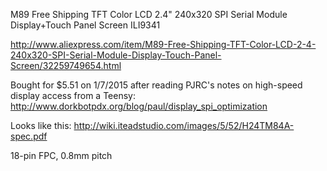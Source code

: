M89 Free Shipping TFT Color LCD 2.4" 240x320 SPI Serial Module Display+Touch Panel Screen ILI9341

http://www.aliexpress.com/item/M89-Free-Shipping-TFT-Color-LCD-2-4-240x320-SPI-Serial-Module-Display-Touch-Panel-Screen/32259749654.html

Bought for $5.51 on 1/7/2015 after reading PJRC's notes on high-speed display access from a Teensy: http://www.dorkbotpdx.org/blog/paul/display_spi_optimization

Looks like this: http://wiki.iteadstudio.com/images/5/52/H24TM84A-spec.pdf

18-pin FPC, 0.8mm pitch
